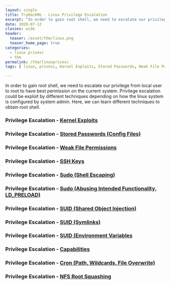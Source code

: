```yaml
---
layout: single
title: TryHackMe - Linux Privilege Escalation
excerpt: "In order to gain root shell, we need to escalate our privilege from local user to root to have best permission on the current system. Privilege escalation could be exploit by different techniques depending on how the linux system is configured by system admin. Here, we can learn different techniques to obtain root shell."
date: 2020-07-12
classes: wide
header:
  teaser: /asset/thm/linux.png
  teaser_home_page: true
categories:
  - linux privesc
  - thm
permalink: /thm/linuxprivesc
tags: [ linux, privesc, Kernel Exploits, Stored Passwords, Weak File Permission, SSH Keys,Abusing Intended Functionality,Sudo (Shell Escaping),Sudo (LD_PRELOAD),SUID (Shared Object Injection), SUID (Symlinks), SUID (Environment Variables), Cron, NFS Root Squashing ]

---
```


In order to gain root shell, we need to escalate our privilege from local user to root to have best permission on the current system. Privilege escalation could be exploit by different techniques depending on how the linux system is configured by system admin. Here, we can learn different techniques to obtain root shell.

### Privilege Escalation - [Kernel Exploits](https://youtu.be/0tIhhybVX5g)

### Privilege Escalation - [Stored Passwords (Config Files)](https://youtu.be/OAs1V56UJqQ)

### Privilege Escalation - [Weak File Permissions](https://youtu.be/nCWcjjBfkmY)

### Privilege Escalation - [SSH Keys](https://youtu.be/lKfVBxSUPNg) 

### Privilege Escalation - [Sudo (Shell Escaping)](https://youtu.be/SiV6TmOaH0s)

### Privilege Escalation - [Sudo (Abusing Intended Functionality, LD_PRELOAD)](https://youtu.be/Y7WSDGdKkGU)

### Privilege Escalation - [SUID (Shared Object Injection)](https://youtu.be/aKQUVHmZraY)

### Privilege Escalation - [SUID (Symlinks)](https://youtu.be/_Wg97JNkuSQ)

### Privilege Escalation - [SUID (Environment Variables](https://youtu.be/E506yueHBmQ)

### Privilege Escalation - [Capabilities](https://youtu.be/SozM3xyXbK0)

### Privilege Escalation - [Cron (Path, Wildcards, File Overwrite)](https://youtu.be/HosZCUMiTWU)

### Privilege Escalation - [NFS Root Squashing](https://youtu.be/En-jdKdU6OU)




